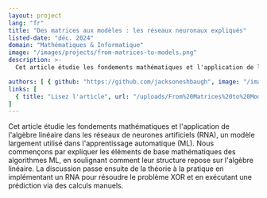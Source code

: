 ```yaml
---
layout: project
lang: "fr"
title: "Des matrices aux modèles : les réseaux neuronaux expliqués"
listed-date: "déc. 2024"
domain: "Mathématiques & Informatique"
image: "/images/projects/from-matrices-to-models.png"
description: >-
  Cet article étudie les fondements mathématiques et l'application de l'algèbre linéaire dans les réseaux de neurones artificiels (RNA), un modèle largement utilisé dans l'apprentissage automatique (ML). Nous commençons par expliquer les éléments de base mathématiques des algorithmes ML, en soulignant comment leur structure repose sur l'algèbre linéaire. La discussion passe ensuite de la théorie à la pratique en implémentant un RNA pour résoudre le problème XOR et en exécutant une prédiction via des calculs manuels.

authors: [ { github: "https://github.com/jacksoneshbaugh", image: "/images/jackson.jpg", name: "Jackson Eshbaugh" } ]
links: [
  { title: "Lisez l'article", url: "/uploads/From%20Matrices%20to%20Models.pdf" },
]
---
```


Cet article étudie les fondements mathématiques et l'application de l'algèbre linéaire dans les réseaux de neurones
artificiels (RNA), un modèle largement utilisé dans l'apprentissage automatique (ML). Nous commençons par expliquer les
éléments de base mathématiques des algorithmes ML, en soulignant comment leur structure repose sur l'algèbre linéaire.
La discussion passe ensuite de la théorie à la pratique en implémentant un RNA pour résoudre le problème XOR et en
exécutant une prédiction via des calculs manuels.